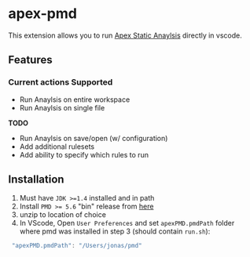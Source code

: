# apex-pmd

This extension allows you to run [Apex Static Anaylsis](http://pmd.sourceforge.net/snapshot/pmd-apex/) directly in vscode.

## Features

### Current actions Supported

* Run Anaylsis on entire workspace
* Run Anaylsis on single file

**TODO**

* Run Anaylsis on save/open (w/ configuration)
* Add additional rulesets
* Add ability to specify which rules to run

## Installation

1. Must have `JDK >=1.4` installed and in path
2. Install `PMD >= 5.6` "bin" release from [here](https://sourceforge.net/projects/pmd/files/pmd/)
3. unzip to location of choice
4. In VScode, Open `User Preferences` and set `apexPMD.pmdPath` folder where pmd was installed in step 3 (should contain `run.sh`):

``` javascript
 "apexPMD.pmdPath": "/Users/jonas/pmd"
```

